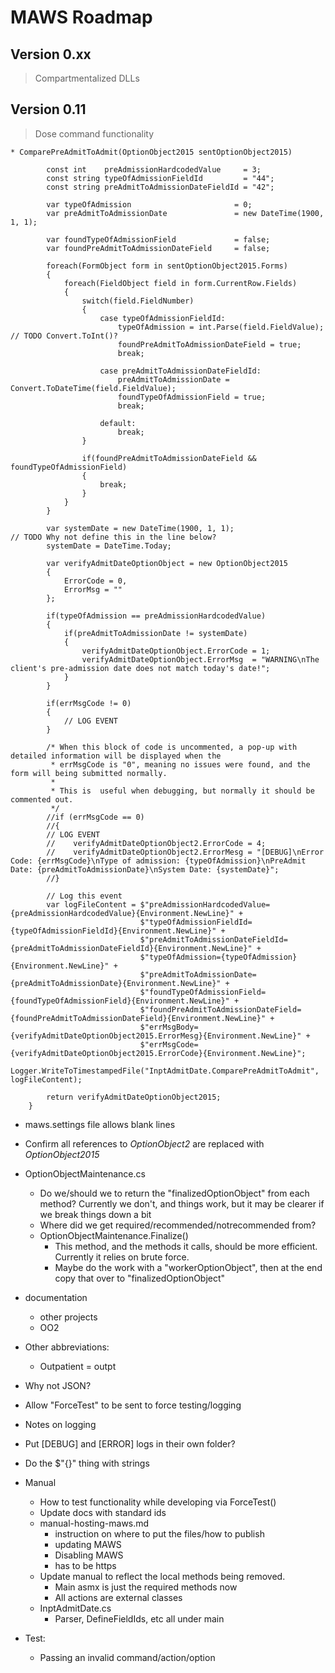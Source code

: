 ﻿# MAWS Roadmap

## Version 0.xx
> Compartmentalized DLLs

## Version 0.11
> Dose command functionality


    * ComparePreAdmitToAdmit(OptionObject2015 sentOptionObject2015)

            const int    preAdmissionHardcodedValue     = 3;
            const string typeOfAdmissionFieldId         = "44";
            const string preAdmitToAdmissionDateFieldId = "42";

            var typeOfAdmission                       = 0;
            var preAdmitToAdmissionDate               = new DateTime(1900, 1, 1);

            var foundTypeOfAdmissionField             = false;
            var foundPreAdmitToAdmissionDateField     = false;

            foreach(FormObject form in sentOptionObject2015.Forms)
            {
                foreach(FieldObject field in form.CurrentRow.Fields)
                {
                    switch(field.FieldNumber)
                    {
                        case typeOfAdmissionFieldId:
                            typeOfAdmission = int.Parse(field.FieldValue);                                              // TODO Convert.ToInt()?
                            foundPreAdmitToAdmissionDateField = true;
                            break;

                        case preAdmitToAdmissionDateFieldId:
                            preAdmitToAdmissionDate = Convert.ToDateTime(field.FieldValue);
                            foundTypeOfAdmissionField = true;
                            break;

                        default:
                            break;
                    }

                    if(foundPreAdmitToAdmissionDateField && foundTypeOfAdmissionField)
                    {
                        break;
                    }
                }
            }

            var systemDate = new DateTime(1900, 1, 1);                                                    // TODO Why not define this in the line below?
            systemDate = DateTime.Today;

            var verifyAdmitDateOptionObject = new OptionObject2015
            {
                ErrorCode = 0,
                ErrorMsg = ""
            };

            if(typeOfAdmission == preAdmissionHardcodedValue)
            {
                if(preAdmitToAdmissionDate != systemDate)
                {
                    verifyAdmitDateOptionObject.ErrorCode = 1;
                    verifyAdmitDateOptionObject.ErrorMsg  = "WARNING\nThe client's pre-admission date does not match today's date!";
                }
            }

            if(errMsgCode != 0)
            {
                // LOG EVENT
            }

            /* When this block of code is uncommented, a pop-up with detailed information will be displayed when the
             * errMsgCode is "0", meaning no issues were found, and the form will being submitted normally.
             *
             * This is  useful when debugging, but normally it should be commented out.
             */
            //if (errMsgCode == 0)
            //{
            // LOG EVENT
            //    verifyAdmitDateOptionObject2.ErrorCode = 4;
            //    verifyAdmitDateOptionObject2.ErrorMesg = "[DEBUG]\nError Code: {errMsgCode}\nType of admission: {typeOfAdmission}\nPreAdmit Date: {preAdmitToAdmissionDate}\nSystem Date: {systemDate}";
            //}

            // Log this event
            var logFileContent = $"preAdmissionHardcodedValue={preAdmissionHardcodedValue}{Environment.NewLine}" +
                                 $"typeOfAdmissionFieldId={typeOfAdmissionFieldId}{Environment.NewLine}" +
                                 $"preAdmitToAdmissionDateFieldId={preAdmitToAdmissionDateFieldId}{Environment.NewLine}" +
                                 $"typeOfAdmission={typeOfAdmission}{Environment.NewLine}" +
                                 $"preAdmitToAdmissionDate={preAdmitToAdmissionDate}{Environment.NewLine}" +
                                 $"foundTypeOfAdmissionField={foundTypeOfAdmissionField}{Environment.NewLine}" +
                                 $"foundPreAdmitToAdmissionDateField={foundPreAdmitToAdmissionDateField}{Environment.NewLine}" +
                                 $"errMsgBody={verifyAdmitDateOptionObject2015.ErrorMesg}{Environment.NewLine}" +
                                 $"errMsgCode={verifyAdmitDateOptionObject2015.ErrorCode}{Environment.NewLine}";
            Logger.WriteToTimestampedFile("InptAdmitDate.ComparePreAdmitToAdmit", logFileContent);

            return verifyAdmitDateOptionObject2015;
        }



* maws.settings file allows blank lines



* Confirm all references to *OptionObject2* are replaced with *OptionObject2015*

* OptionObjectMaintenance.cs
    * Do we/should we to return the "finalizedOptionObject" from each method? Currently we don't, and things work, but it may be clearer if we break things down a bit
    * Where did we get required/recommended/notrecommended from?
    * OptionObjectMaintenance.Finalize()
        * This method, and the methods it calls, should be more efficient. Currently it relies on brute force.
        * Maybe do the work with a "workerOptionObject", then at the end copy that over to "finalizedOptionObject"

* documentation
    * other projects
    * OO2

* Other abbreviations:
    * Outpatient = outpt 

* Why not JSON?

* Allow "ForceTest" to be sent to force testing/logging

* Notes on logging

* Put [DEBUG] and [ERROR] logs in their own folder?

* Do the $"{}" thing with strings

* Manual
  * How to test functionality while developing via ForceTest()
  * Update docs with standard ids
  * manual-hosting-maws.md
    * instruction on where to put the files/how to publish
    * updating MAWS
    * Disabling MAWS
    * has to be https
  * Update manual to reflect the local methods being removed.
      * Main asmx is just the required methods now
      * All actions are external classes
  * InptAdmitDate.cs
      * Parser, DefineFieldIds, etc all under main

* Test:
    * Passing an invalid command/action/option
